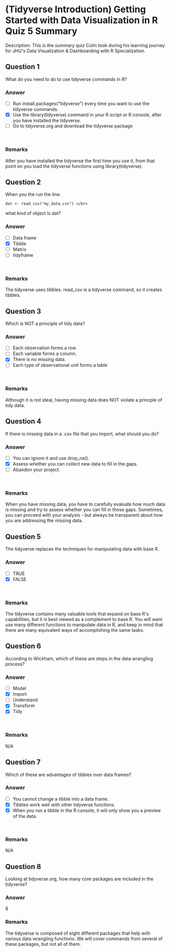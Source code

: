 # (Tidyverse Introduction) Getting Started with Data Visualization in R Quiz 5 Summary

Description: This is the summary quiz Colin took during his learning journey for JHU's Data Visualization & Dashboarding with R Specialization.</br>

Question 1
----------
What do you need to do to use tidyverse commands in R? </br>

### Answer
- [ ] Run install.packages("tidyverse") every time you want to use the tidyverse commands.
- [x] Use the library(tidyverse) command in your R script or R console, after you have installed the tidyverse.
- [ ] Go to tidyverse.org and download the tidyverse package
</br>

### Remarks
After you have installed the tidyverse the first time you use it, from that point on you load the tidyverse functions using library(tidyverse).</br>

Question 2
----------
When you the run the line: </br>

```{R}
dat <- read_csv("my_data.csv") </br>
```

what kind of object is dat? </br>

### Answer
- [ ] Data frame
- [x] Tibble
- [ ] Matrix
- [ ] tidyframe
</br>

### Remarks
The tidyverse uses tibbles. read_csv is a tidyverse command, so it creates tibbles. </br>

Question 3
----------
Which is NOT a principle of tidy data? </br>

### Answer
- [ ] Each observation forms a row.
- [ ] Each variable forms a column.
- [x] There is no missing data.
- [ ] Each type of observational unit forms a table
</br>

### Remarks
Although it is not ideal, having missing data does NOT violate a princple of tidy data. </br>

Question 4
----------
If there is missing data in a .csv file that you import, what should you do? </br>

### Answer
- [ ] You can ignore it and use drop_na().
- [x] Assess whether you can collect new data to fill in the gaps.
- [ ] Abandon your project.
</br>

### Remarks
When you have missing data, you have to carefully evaluate how much data is missing and try to assess whether you can fill in those gaps. Sometimes, you can proceed with your analysis - but always be transparent about how you are addressing the missing data. </br>

Question 5
----------
The tidyverse replaces the techniques for manipulating data with base R. </br>

### Answer
- [ ] TRUE
- [x] FALSE
</br>

### Remarks
The tidyverse contains many valuable tools that expand on base R's capabilities, but it is best viewed as a complement to base R. You will want use many different functions to manipulate data in R, and keep in mind that there are many equivalent ways of accomplishing the same tasks. </br>

Question 6
----------
According to Wickham, which of these are steps in the data wrangling process? </br>

### Answer
- [ ] Model
- [x] Import
- [ ] Understand
- [x] Transform
- [x] Tidy
</br>

### Remarks
N/A </br>

Question 7
----------
Which of these are advantages of tibbles over data frames? </br>

### Answer
- [ ] You cannot change a tibble into a data frame.
- [x] Tibbles work well with other tidyverse functions.
- [x] When you run a tibble in the R console, it will only show you a preview of the data.
</br>

### Remarks
N/A </br>

Question 8
----------
Looking at tidyverse.org, how many core packages are included in the tidyverse? </br>

### Answer
8

### Remarks
The tidyverse is composed of eight different packages that help with various data wrangling functions. We will cover commands from several of these packages, but not all of them. </br>
